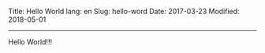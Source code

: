 Title: Hello World
lang: en
Slug: hello-word
Date: 2017-03-23
Modified: 2018-05-01


-----------------------------


Hello World!!!